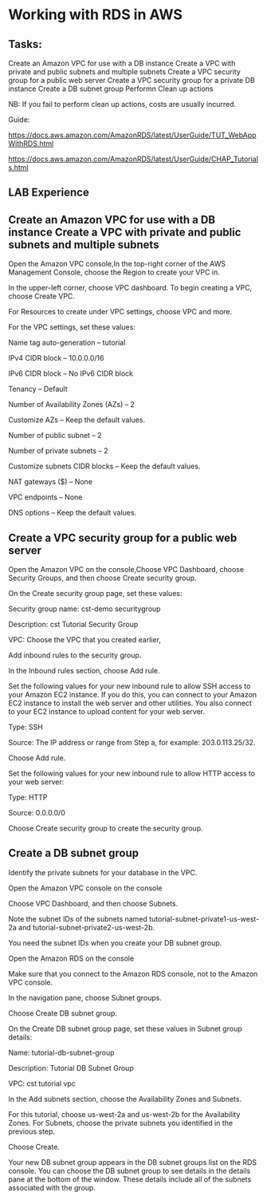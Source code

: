 # Working with RDS in AWS
## Tasks:

Create an Amazon VPC for use with a DB instance Create a VPC with private and public subnets and multiple subnets Create a VPC security group for a public web server Create a VPC security group for a private DB instance Create a DB subnet group Performn Clean up actions

NB: If you fail to perform clean up actions, costs are usually incurred.

Guide:

https://docs.aws.amazon.com/AmazonRDS/latest/UserGuide/TUT_WebAppWithRDS.html

https://docs.aws.amazon.com/AmazonRDS/latest/UserGuide/CHAP_Tutorials.html









## LAB Experience

## Create an Amazon VPC for use with a DB instance Create a VPC with private and public subnets and multiple subnets
Open the Amazon VPC console,In the top-right corner of the AWS Management Console, choose the Region to create your VPC in.

In the upper-left corner, choose VPC dashboard. To begin creating a VPC, choose Create VPC.

For Resources to create under VPC settings, choose VPC and more.

For the VPC settings, set these values:

Name tag auto-generation – tutorial

IPv4 CIDR block – 10.0.0.0/16

IPv6 CIDR block – No IPv6 CIDR block

Tenancy – Default

Number of Availability Zones (AZs) – 2

Customize AZs – Keep the default values.

Number of public subnet – 2

Number of private subnets – 2

Customize subnets CIDR blocks – Keep the default values.

NAT gateways ($) – None

VPC endpoints – None

DNS options – Keep the default values.

## Create a VPC security group for a public web server

Open the Amazon VPC on the console,Choose VPC Dashboard, choose Security Groups, and then choose Create security group.

On the Create security group page, set these values:

Security group name: cst-demo securitygroup

Description: cst Tutorial Security Group

VPC: Choose the VPC that you created earlier, 

Add inbound rules to the security group.

In the Inbound rules section, choose Add rule.

Set the following values for your new inbound rule to allow SSH access to your Amazon EC2 instance. If you do this, you can connect to your Amazon EC2 instance to install the web server and other utilities. You also connect to your EC2 instance to upload content for your web server.

Type: SSH

Source: The IP address or range from Step a, for example: 203.0.113.25/32.

Choose Add rule.

Set the following values for your new inbound rule to allow HTTP access to your web server:

Type: HTTP

Source: 0.0.0.0/0

Choose Create security group to create the security group.


## Create a DB subnet group

Identify the private subnets for your database in the VPC.

Open the Amazon VPC console on the console

Choose VPC Dashboard, and then choose Subnets.

Note the subnet IDs of the subnets named tutorial-subnet-private1-us-west-2a and tutorial-subnet-private2-us-west-2b.

You need the subnet IDs when you create your DB subnet group.

Open the Amazon RDS on the console

Make sure that you connect to the Amazon RDS console, not to the Amazon VPC console.

In the navigation pane, choose Subnet groups.

Choose Create DB subnet group.

On the Create DB subnet group page, set these values in Subnet group details:

Name: tutorial-db-subnet-group

Description: Tutorial DB Subnet Group

VPC: cst tutorial vpc

In the Add subnets section, choose the Availability Zones and Subnets.

For this tutorial, choose us-west-2a and us-west-2b for the Availability Zones. For Subnets, choose the private subnets you identified in the previous step.

Choose Create.

Your new DB subnet group appears in the DB subnet groups list on the RDS console. You can choose the DB subnet group to see details in the details pane at the bottom of the window. These details include all of the subnets associated with the group.
